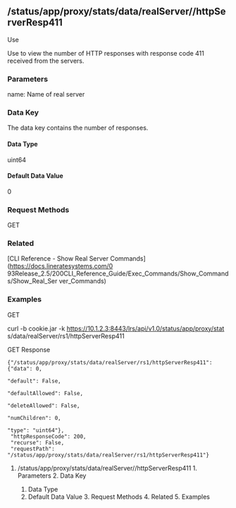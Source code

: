 ## /status/app/proxy/stats/data/realServer/<name>/httpServerResp411

Use

Use to view the number of HTTP responses with response code 411 received from
the servers.

### Parameters

name: Name of real server

### Data Key

The data key contains the number of responses.

#### Data Type

uint64

#### Default Data Value

0

### Request Methods

GET

### Related

[CLI Reference - Show Real Server Commands](https://docs.lineratesystems.com/0
93Release_2.5/200CLI_Reference_Guide/Exec_Commands/Show_Commands/Show_Real_Ser
ver_Commands)

### Examples

GET

curl -b cookie.jar -k https://10.1.2.3:8443/lrs/api/v1.0/status/app/proxy/stat
s/data/realServer/rs1/httpServerResp411

GET Response

    
    {"/status/app/proxy/stats/data/realServer/rs1/httpServerResp411": {"data": 0,
                                                                             "default": False,
                                                                             "defaultAllowed": False,
                                                                             "deleteAllowed": False,
                                                                             "numChildren": 0,
                                                                             "type": "uint64"},
     "httpResponseCode": 200,
     "recurse": False,
     "requestPath": "/status/app/proxy/stats/data/realServer/rs1/httpServerResp411"}
    

  1. /status/app/proxy/stats/data/realServer/<name>/httpServerResp411
    1. Parameters
    2. Data Key
      1. Data Type
      2. Default Data Value
    3. Request Methods
    4. Related
    5. Examples

